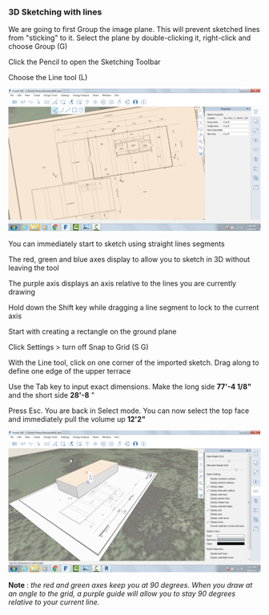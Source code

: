 ### 3D Sketching with lines

We are going to first Group the image plane. This will prevent sketched
lines from "sticking" to it. Select the plane by double-clicking it,
right-click and choose Group (G)

Click the Pencil to open the Sketching Toolbar

Choose the Line tool (L)

![](./images/b73dbf13-d655-42fa-ae12-164e8bda28ad.png)

You can immediately start to sketch using straight lines segments

The red, green and blue axes display to allow you to sketch in 3D
without leaving the tool

The purple axis displays an axis relative to the lines you are currently
drawing

Hold down the Shift key while dragging a line segment to lock to the
current axis

Start with creating a rectangle on the ground plane

Click Settings &gt; turn off Snap to Grid (S G)

With the Line tool, click on one corner of the imported sketch. Drag
along to define one edge of the upper terrace

Use the Tab key to input exact dimensions. Make the long side **77'-4
1/8"** and the short side **28'-8** "

Press Esc. You are back in Select mode. You can now select the top face
and immediately pull the volume up **12'2"**

![](./images/bba6b093-7e05-4a92-b792-1601dbf26ecc.png)

**Note** : *the red and green axes keep you at 90 degrees. When you draw
at an angle to the grid, a purple guide will allow you to stay 90
degrees relative to your current line.*
